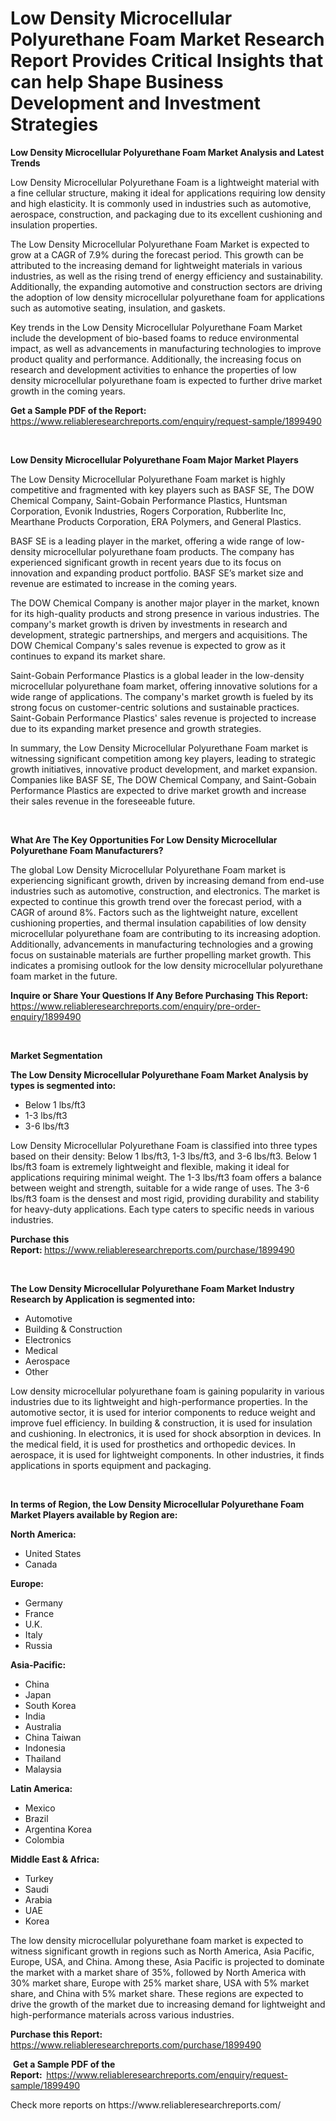 <p><h1>Low Density Microcellular Polyurethane Foam Market Research Report Provides Critical Insights that can help Shape Business Development and Investment Strategies</h1></p><p><strong>Low Density Microcellular Polyurethane Foam Market Analysis and Latest Trends</strong></p>
<p><p>Low Density Microcellular Polyurethane Foam is a lightweight material with a fine cellular structure, making it ideal for applications requiring low density and high elasticity. It is commonly used in industries such as automotive, aerospace, construction, and packaging due to its excellent cushioning and insulation properties.</p><p>The Low Density Microcellular Polyurethane Foam Market is expected to grow at a CAGR of 7.9% during the forecast period. This growth can be attributed to the increasing demand for lightweight materials in various industries, as well as the rising trend of energy efficiency and sustainability. Additionally, the expanding automotive and construction sectors are driving the adoption of low density microcellular polyurethane foam for applications such as automotive seating, insulation, and gaskets.</p><p>Key trends in the Low Density Microcellular Polyurethane Foam Market include the development of bio-based foams to reduce environmental impact, as well as advancements in manufacturing technologies to improve product quality and performance. Additionally, the increasing focus on research and development activities to enhance the properties of low density microcellular polyurethane foam is expected to further drive market growth in the coming years.</p></p>
<p><strong>Get a Sample PDF of the Report:&nbsp;</strong> <a href="https://www.reliableresearchreports.com/enquiry/request-sample/1899490">https://www.reliableresearchreports.com/enquiry/request-sample/1899490</a></p>
<p>&nbsp;</p>
<p><strong>Low Density Microcellular Polyurethane Foam Major Market Players</strong></p>
<p><p>The Low Density Microcellular Polyurethane Foam market is highly competitive and fragmented with key players such as BASF SE, The DOW Chemical Company, Saint-Gobain Performance Plastics, Huntsman Corporation, Evonik Industries, Rogers Corporation, Rubberlite Inc, Mearthane Products Corporation, ERA Polymers, and General Plastics.</p><p>BASF SE is a leading player in the market, offering a wide range of low-density microcellular polyurethane foam products. The company has experienced significant growth in recent years due to its focus on innovation and expanding product portfolio. BASF SE’s market size and revenue are estimated to increase in the coming years.</p><p>The DOW Chemical Company is another major player in the market, known for its high-quality products and strong presence in various industries. The company's market growth is driven by investments in research and development, strategic partnerships, and mergers and acquisitions. The DOW Chemical Company's sales revenue is expected to grow as it continues to expand its market share.</p><p>Saint-Gobain Performance Plastics is a global leader in the low-density microcellular polyurethane foam market, offering innovative solutions for a wide range of applications. The company's market growth is fueled by its strong focus on customer-centric solutions and sustainable practices. Saint-Gobain Performance Plastics' sales revenue is projected to increase due to its expanding market presence and growth strategies.</p><p>In summary, the Low Density Microcellular Polyurethane Foam market is witnessing significant competition among key players, leading to strategic growth initiatives, innovative product development, and market expansion. Companies like BASF SE, The DOW Chemical Company, and Saint-Gobain Performance Plastics are expected to drive market growth and increase their sales revenue in the foreseeable future.</p></p>
<p>&nbsp;</p>
<p><strong>What Are The Key Opportunities For Low Density Microcellular Polyurethane Foam Manufacturers?</strong></p>
<p><p>The global Low Density Microcellular Polyurethane Foam market is experiencing significant growth, driven by increasing demand from end-use industries such as automotive, construction, and electronics. The market is expected to continue this growth trend over the forecast period, with a CAGR of around 8%. Factors such as the lightweight nature, excellent cushioning properties, and thermal insulation capabilities of low density microcellular polyurethane foam are contributing to its increasing adoption. Additionally, advancements in manufacturing technologies and a growing focus on sustainable materials are further propelling market growth. This indicates a promising outlook for the low density microcellular polyurethane foam market in the future.</p></p>
<p><strong>Inquire or Share Your Questions If Any Before Purchasing This Report:</strong> <a href="https://www.reliableresearchreports.com/enquiry/pre-order-enquiry/1899490">https://www.reliableresearchreports.com/enquiry/pre-order-enquiry/1899490</a></p>
<p>&nbsp;</p>
<p><strong>Market Segmentation</strong></p>
<p><strong>The Low Density Microcellular Polyurethane Foam Market Analysis by types is segmented into:</strong></p>
<p><ul><li>Below 1 lbs/ft3</li><li>1-3 lbs/ft3</li><li>3-6 lbs/ft3</li></ul></p>
<p><p>Low Density Microcellular Polyurethane Foam is classified into three types based on their density: Below 1 lbs/ft3, 1-3 lbs/ft3, and 3-6 lbs/ft3. Below 1 lbs/ft3 foam is extremely lightweight and flexible, making it ideal for applications requiring minimal weight. The 1-3 lbs/ft3 foam offers a balance between weight and strength, suitable for a wide range of uses. The 3-6 lbs/ft3 foam is the densest and most rigid, providing durability and stability for heavy-duty applications. Each type caters to specific needs in various industries.</p></p>
<p><strong>Purchase this Report:&nbsp;</strong><a href="https://www.reliableresearchreports.com/purchase/1899490">https://www.reliableresearchreports.com/purchase/1899490</a></p>
<p>&nbsp;</p>
<p><strong>The Low Density Microcellular Polyurethane Foam Market Industry Research by Application is segmented into:</strong></p>
<p><ul><li>Automotive</li><li>Building & Construction</li><li>Electronics</li><li>Medical</li><li>Aerospace</li><li>Other</li></ul></p>
<p><p>Low density microcellular polyurethane foam is gaining popularity in various industries due to its lightweight and high-performance properties. In the automotive sector, it is used for interior components to reduce weight and improve fuel efficiency. In building & construction, it is used for insulation and cushioning. In electronics, it is used for shock absorption in devices. In the medical field, it is used for prosthetics and orthopedic devices. In aerospace, it is used for lightweight components. In other industries, it finds applications in sports equipment and packaging.</p></p>
<p>&nbsp;</p>
<p><strong>In terms of Region, the Low Density Microcellular Polyurethane Foam Market Players available by Region are:</strong></p>
<p>
    <p> <strong> North America: </strong>
        <ul>
            <li>United States</li>
            <li>Canada</li>
        </ul>
        </p> 
    <p> <strong> Europe: </strong>
        <ul>
            <li>Germany</li>
            <li>France</li>
            <li>U.K.</li>
            <li>Italy</li>
            <li>Russia</li>
        </ul>
        </p> 
    <p> <strong> Asia-Pacific: </strong>
        <ul>
            <li>China</li>
            <li>Japan</li>
            <li>South Korea</li>
            <li>India</li>
            <li>Australia</li>
            <li>China Taiwan</li>
            <li>Indonesia</li>
            <li>Thailand</li>
            <li>Malaysia</li>
        </ul>
        </p> 
    <p> <strong> Latin America: </strong>
        <ul>
            <li>Mexico</li>
            <li>Brazil</li>
            <li>Argentina Korea</li>
            <li>Colombia</li>
        </ul>
        </p> 
    <p> <strong> Middle East & Africa: </strong>
        <ul>
            <li>Turkey</li>
            <li>Saudi</li>
            <li>Arabia</li>
            <li>UAE</li>
            <li>Korea</li>
        </ul>
    </p>
    </p>
<p><p>The low density microcellular polyurethane foam market is expected to witness significant growth in regions such as North America, Asia Pacific, Europe, USA, and China. Among these, Asia Pacific is projected to dominate the market with a market share of 35%, followed by North America with 30% market share, Europe with 25% market share, USA with 5% market share, and China with 5% market share. These regions are expected to drive the growth of the market due to increasing demand for lightweight and high-performance materials across various industries.</p></p>
<p><strong>Purchase this Report: </strong><a href="https://www.reliableresearchreports.com/purchase/1899490">https://www.reliableresearchreports.com/purchase/1899490</a></p>
<p>&nbsp;<strong>Get a Sample PDF of the Report:&nbsp;&nbsp;</strong><a href="https://www.reliableresearchreports.com/enquiry/request-sample/1899490">https://www.reliableresearchreports.com/enquiry/request-sample/1899490</a></p>
<p><strong></strong></p>
<p>Check more reports on https://www.reliableresearchreports.com/</p>